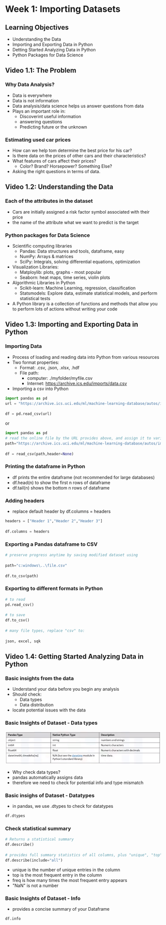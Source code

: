 # Week 1: Importing Datasets
## Learning Objectives
* Understanding the Data
* Importing and Exporting Data in Python
* Detting Started Analyzing Data in Python
* Python Packages for Data Science
## Video 1.1: The Problem
### Why Data Analysis?
* Data is everywhere
* Data is not information
* Data analysis/data science helps us answer questions from data
* Plays an important role in:
    * Discoverint useful information
    * answering questions
    * Predicting future or the unknown
### Estimating used car prices
* How can we help tom determine the best price for his car?
* Is there data on the prices of other cars and their characteristics?
* What features of cars affect their prices?
    * Color? Brand? Horsepower? Something Else?
* Asking the right questions in terms of data.
## Video 1.2: Understanding the Data
### Each of the attributes in the dataset
* Cars are initially assigned a risk factor symbol associated with their price
* the name of the attribute what we want to predict is the target
### Python packages for Data Science
* Scientific computing libraries
    *  Pandas: Data structures and tools, dataframe, easy
    *  NumPy: Arrays & matrices
    *  SciPy: Integrals, solving differential equations, optimization
* Visualization Libraries:
    * Matploylib: plots, graphs - most popular
    * Seaborn: heat maps, time series, violin plots
* Algorithmic Libraries in Python
    * Scikit-learn: Machine Learning, regression, classification
    * Statsmodels: Explore data, estimate statistical models, and perform statistical tests
* A Python library is a collection of functions and methods that allow you to perform lots of actions without writing your code
## Video 1.3: Importing and Exporting Data in Python
### Importing Data
* Process of loading and reading data into Python from various resources
* Two format properties:
    * Format: .csv, .json, .xlsx, .hdf
    * File path:
        * computer: ./myfolder/myfile.csv
        * Internet: https://archive.ics.edu/imports/data.csv
* Importing a csv into Python
```py
import pandas as pd
url = "https://archive.ics.uci.edu/ml/machine-learning-database/autos/imports-85.data"

df = pd.read_csv(url)
```
or
```py
import pandas as pd
# read the online file by the URL provides above, and assign it to variable "df"
path="https://archive.ics.uci.edu/ml/machine-learning-database/autos/imports-85.data"

df = read_csv(path,header=None)
```
### Printing the dataframe in Python
* df prints the entire dataframe (not recommended for large databases)
* df.head(n) to show the first n rows of dataframe
* df.tail(n) shows the bottom n rows of dataframe
### Adding headers
* replace default header by df.columns = headers
```py
headers = ["Header 1","Header 2","Header 3"]

df.columns = headers
```
### Exporting a Pandas dataframe to CSV
```py
# preserve progress anytime by saving modified dataset using

path="c:windows\..\file.csv"

df.to_csv(path)
```
### Exporting to different formats in Python
```py
# to read
pd.read_csv()

# to save
df.to_csv()

# many file types, replace "csv" to:

json, excel, sqk

```
## Video 1.4: Getting Started Analyzing Data in Python
### Basic insights from the data
* Understand your data before you begin any analysis
* Should check:
    * Data types
    * Data distribution
* locate potential issues with the data
### Basic Insights of Dataset - Data types
![1](./1.png)
* Why check data types?
* pandas automatically assigns data
* therefore we need to check for potential info and type mismatch

### Basic insighs of Dataset - Datatypes
* in pandas, we use .dtypes to check for datatypes
```py
df.dtypes
```
### Check statistical summary
```py
# Returns a statistical summary
df.describe()

# provides full summary statistics of all columns, plus "unique", "top", "freq"
df.describe(include="all")
```
* unique is the number of unique entries in the column
* top is the most frequent entry in the column
* freq is how many times the most frequent entry appears
* "NaN" is not a number
### Basic Insights of Dataset - Info
* provides a concise summary of your Dataframe
```py
df.info
```